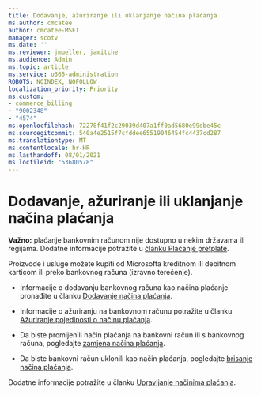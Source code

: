 ```yaml
---
title: Dodavanje, ažuriranje ili uklanjanje načina plaćanja
ms.author: cmcatee
author: cmcatee-MSFT
manager: scotv
ms.date: ''
ms.reviewer: jmueller, jamitche
ms.audience: Admin
ms.topic: article
ms.service: o365-administration
ROBOTS: NOINDEX, NOFOLLOW
localization_priority: Priority
ms.custom:
- commerce_billing
- "9002348"
- "4574"
ms.openlocfilehash: 72278f41f2c29039d407a1ff0ad5680e99dbe45c
ms.sourcegitcommit: 540a4e2515f7cfddee65519046454fc4437cd287
ms.translationtype: MT
ms.contentlocale: hr-HR
ms.lasthandoff: 08/01/2021
ms.locfileid: "53680578"
---
```

# <a name="add-update-or-remove-payment-method"></a>Dodavanje, ažuriranje ili uklanjanje načina plaćanja

**Važno:** plaćanje bankovnim računom nije dostupno u nekim državama ili regijama. Dodatne informacije potražite u [članku Plaćanje pretplate](/microsoft-365/commerce/billing-and-payments/pay-for-your-subscription). 

Proizvode i usluge možete kupiti od Microsofta kreditnom ili debitnom karticom ili preko bankovnog računa (izravno terećenje).

- Informacije o dodavanju bankovnog računa kao načina plaćanje pronađite u članku [Dodavanje načina plaćanja](/microsoft-365/commerce/billing-and-payments/manage-payment-methods#add-a-payment-method).

- Informacije o ažuriranju na bankovnom računu potražite u članku [Ažuriranje pojedinosti o načinu plaćanja](/microsoft-365/commerce/billing-and-payments/manage-payment-methods#update-payment-method-details).

- Da biste promijenili način plaćanja na bankovni račun ili s bankovnog računa, pogledajte [zamjena načina plaćanja](/microsoft-365/commerce/billing-and-payments/manage-payment-methods#replace-a-payment-method).

- Da biste bankovni račun uklonili kao način plaćanja, pogledajte [brisanje načina plaćanja](/microsoft-365/commerce/billing-and-payments/manage-payment-methods#delete-a-payment-method).

Dodatne informacije potražite u članku [Upravljanje načinima plaćanja](/microsoft-365/commerce/billing-and-payments/manage-payment-methods).
